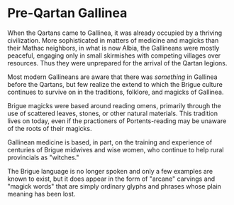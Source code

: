 # Pre-Qartan Gallinea

When the Qartans came to Gallinea, it was already occupied by a thriving civilization. 
More sophisticated in matters of medicine and magicks than their Mathac neighbors, in
what is now Albia, the Gallineans were mostly peaceful, engaging only in small skirmishes
with competing villages over resources. Thus they were unprepared for the arrival of the
Qartan legions.

Most modern Gallineans are aware that there was *something* in Gallinea before the 
Qartans, but few realize the extend to which the Brigue culture continues to survive
on in the traditions, folklore, and magicks of Gallinea.

Brigue magicks were based around reading omens, primarily through the use of scattered
leaves, stones, or other natural materials.  This tradition lives on today, even if
the practioners of Portents-reading may be unaware of the roots of their magicks.

Gallinean medicine is based, in part, on the training and experience of centuries of
Brigue midwives and wise women, who continue to help rural provincials as "witches."

The Brigue language is no longer spoken and only a few examples are known to exist,
but it does appear in the form of "arcane" carvings and "magick words" that are simply
ordinary glyphs and phrases whose plain meaning has been lost.

